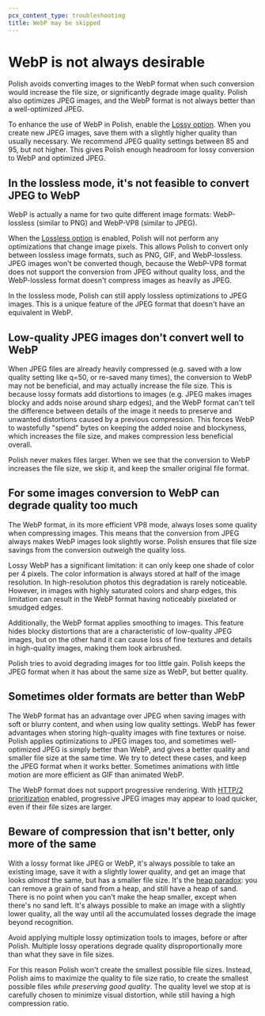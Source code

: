 ```yaml
---
pcx_content_type: troubleshooting
title: WebP may be skipped
---
```


# WebP is not always desirable

Polish avoids converting images to the WebP format when such conversion would increase the file size, or significantly degrade image quality.
Polish also optimizes JPEG images, and the WebP format is not always better than a well-optimized JPEG.

To enhance the use of WebP in Polish, enable the [Lossy option](/images/polish/compression/#lossy). When you create new JPEG images, save them with a slightly higher quality than usually necessary.
We recommend JPEG quality settings between 85 and 95, but not higher. This gives Polish enough headroom for lossy conversion to WebP and optimized JPEG.

## In the **lossless** mode, it's not feasible to convert JPEG to WebP

WebP is actually a name for two quite different image formats: WebP-lossless (similar to PNG) and WebP-VP8 (similar to JPEG).

When the [Lossless option](/images/polish/compression/#lossless) is enabled, Polish will not perform any optimizations that change image pixels. This allows Polish to convert only between lossless image formats, such as PNG, GIF, and WebP-lossless. JPEG images won't be converted though, because the WebP-VP8 format does not support the conversion from JPEG without quality loss, and the WebP-lossless format doesn't compress images as heavily as JPEG.

In the lossless mode, Polish can still apply lossless optimizations to JPEG images. This is a unique feature of the JPEG format that doesn't have an equivalent in WebP.

## Low-quality JPEG images don't convert well to WebP

When JPEG files are already heavily compressed (e.g. saved with a low quality setting like q=50, or re-saved many times), the conversion to WebP may not be beneficial, and may actually increase the file size. This is because lossy formats add distortions to images (e.g. JPEG makes images blocky and adds noise around sharp edges), and the WebP format can't tell the difference between details of the image it needs to preserve and unwanted distortions caused by a previous compression. This forces WebP to wastefully "spend" bytes on keeping the added noise and blockyness, which increases the file size, and makes compression less beneficial overall.

Polish never makes files larger. When we see that the conversion to WebP increases the file size, we skip it, and keep the smaller original file format.

## For some images conversion to WebP can degrade quality too much

The WebP format, in its more efficient VP8 mode, always loses some quality when compressing images. This means that the conversion from JPEG always makes WebP images look slightly worse. Polish ensures that file size savings from the conversion outweigh the quality loss.

Lossy WebP has a significant limitation: it can only keep one shade of color per 4 pixels. The color information is always stored at half of the image resolution. In high-resolution photos this degradation is rarely noticeable. However, in images with highly saturated colors and sharp edges, this limitation can result in the WebP format having noticeably pixelated or smudged edges.

Additionally, the WebP format applies smoothing to images. This feature hides blocky distortions that are a characteristic of low-quality JPEG images, but on the other hand it can cause loss of fine textures and details in high-quality images, making them look airbrushed.

Polish tries to avoid degrading images for too little gain. Polish keeps the JPEG format when it has about the same size as WebP, but better quality.

## Sometimes older formats are better than WebP

The WebP format has an advantage over JPEG when saving images with soft or blurry content, and when using low quality settings. WebP has fewer advantages when storing high-quality images with fine textures or noise. Polish applies optimizations to JPEG images too, and sometimes well-optimized JPEG is simply better than WebP, and gives a better quality and smaller file size at the same time. We try to detect these cases, and keep the JPEG format when it works better.
Sometimes animations with little motion are more efficient as GIF than animated WebP.

The WebP format does not support progressive rendering. With [HTTP/2 prioritization](/speed/optimization/protocol/enhanced-http2-prioritization/) enabled, progressive JPEG images may appear to load quicker, even if their file sizes are larger.

## Beware of compression that isn't better, only more of the same

With a lossy format like JPEG or WebP, it's always possible to take an existing image, save it with a slightly lower quality, and get an image that looks _almost_ the same, but has a smaller file size.
It's the [heap paradox](https://en.wikipedia.org/wiki/Sorites_paradox): you can remove a grain of sand from a heap, and still have a heap of sand. There is no point when you can't make the heap smaller, except when there's no sand left. It's always possible to make an image with a slightly lower quality, all the way until all the accumulated losses degrade the image beyond recognition.

Avoid applying multiple lossy optimization tools to images, before or after Polish. Multiple lossy operations degrade quality disproportionally more than what they save in file sizes.

For this reason Polish won't create the smallest possible file sizes. Instead, Polish aims to maximize the quality to file size ratio, to create the smallest possible files _while preserving good quality_. The quality level we stop at is carefully chosen to minimize visual distortion, while still having a high compression ratio.
